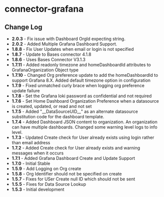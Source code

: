 # connector-grafana

## Change Log
+ **2.0.3**  - Fix issue with Dashboard OrgId expecting string.
+ **2.0.2**  - Added Multiple Grafana Dashboard Support.  
+ **1.8.8**  - Fix User Updates when email or login is not specified
+ **1.8.7**  - Update to Bases connector 4.1.8
+ **1.8.6**  - Uses Bases Connector V3.1.3
+ **1.7.11** - Added readonly timezone and homeDashboardId attributes to GrafanaOrganization Object type
+ **1.7.10** - Changed Org preference update to add the homeDashboardId to support Grafana 8.X. Added default timezone option in configuration
+ **1.7.9** - Fixed unmatched curly brace when logging org preference update failure
+ **1.7.8** - Set the Grafana loki password as confidential and not required
+ **1.7.6** - Set Home Dashboard Organization Preference when a datasource is created, updated, or read and not set  
+ **1.7.5** - Added "\_\_DataSourceUID\_\_" as an alternate datasource substitution code for the dashboard template.
+ **1.7.4** - Added Dashboard JSON content to organization. An organization can have multiple dashboards. Changed some warning level logs to info level. 
+ **1.7.3** - Updated Create check for User already exists using login rather than email address 
+ **1.7.2** - Added Create check for User already exists and warning messages when it occurs
+ **1.7.1** - Added Grafana Dashboard Create and Update Support
+ **1.7.0** - Initial Stable 
+ **1.5.9** - Add Logging on Org create
+ **1.5.8** - Org Identifier should not be specified on create
+ **1.5.7** - Fixes for USer Create null ID which should not be sent
+ **1.5.5** - Fixes for Data Source Lookup
+ **1.5.3** - Initial development
